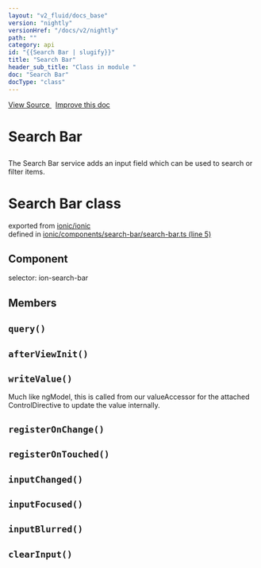 ```yaml
---
layout: "v2_fluid/docs_base"
version: "nightly"
versionHref: "/docs/v2/nightly"
path: ""
category: api
id: "{{Search Bar | slugify}}"
title: "Search Bar"
header_sub_title: "Class in module "
doc: "Search Bar"
docType: "class"
---
```



<div class="improve-docs">
  <a href='http://github.com/driftyco/ionic2/tree/master/ionic/components/search-bar/search-bar.ts#L4'>
    View Source
  </a>
  &nbsp;
  <a href='http://github.com/driftyco/ionic2/edit/master/ionic/components/search-bar/search-bar.ts#L4'>
    Improve this doc
  </a>
</div>




<h1 class="api-title">

  Search Bar



</h1>





<p>The Search Bar service adds an input field which can be used to search or filter items.</p>


<h1 class="class export">Search Bar <span class="type">class</span></h1>
<p class="module">exported from <a href='undefined'>ionic/ionic</a><br/>
defined in <a href="https://github.com/driftyco/ionic2/tree/master/ionic/components/search-bar/search-bar.ts#L5-L121">ionic/components/search-bar/search-bar.ts (line 5)</a>
</p>
<h2>Component</h2>
  <span>selector: ion-search-bar</span>


## Members

<div id="query"></div>
<h2>
  <code>query()</code>

</h2>












<div id="afterViewInit"></div>
<h2>
  <code>afterViewInit()</code>

</h2>












<div id="writeValue"></div>
<h2>
  <code>writeValue()</code>

</h2>

Much like ngModel, this is called from our valueAccessor for the attached
ControlDirective to update the value internally.











<div id="registerOnChange"></div>
<h2>
  <code>registerOnChange()</code>

</h2>












<div id="registerOnTouched"></div>
<h2>
  <code>registerOnTouched()</code>

</h2>












<div id="inputChanged"></div>
<h2>
  <code>inputChanged()</code>

</h2>












<div id="inputFocused"></div>
<h2>
  <code>inputFocused()</code>

</h2>












<div id="inputBlurred"></div>
<h2>
  <code>inputBlurred()</code>

</h2>












<div id="clearInput"></div>
<h2>
  <code>clearInput()</code>

</h2>












